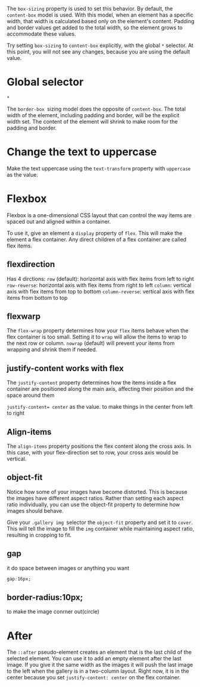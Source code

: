 The `box-sizing` property is used to set this behavior. By default, the `content-box` model is used. With this model, when an element has a specific width, that width is calculated based only on the element's content. Padding and border values get added to the total width, so the element grows to accommodate these values.

Try setting `box-sizing` to `content-box` explicitly, with the global `*` selector. At this point, you will not see any changes, because you are using the default value.

# Global  selector
`*`


The `border-box `sizing model does the opposite of `content-box`. The total width of the element, including padding and border, will be the explicit width set. The content of the element will shrink to make room for the padding and border.

# Change the text to uppercase
Make the text uppercase using the `text-transform` property with `uppercase` as the value.


# Flexbox
Flexbox is a one-dimensional CSS layout that can control the way items are spaced out and aligned within a container.

To use it, give an element a `display` property of `flex`. This will make the element a flex container. Any direct children of a flex container are called flex items.
## flexdirection
Has 4 dirctions:
`row` (default): horizontal axis with flex items from left to right
`row-reverse`: horizontal axis with flex items from right to left
`column`: vertical axis with flex items from top to bottom
`column-reverse`: vertical axis with flex items from bottom to top

## flexwarp
The `flex-wrap` property determines how your `flex` items behave when the flex container is too small. Setting it to `wrap` will allow the items to wrap to the next row or column. `nowrap` (default) will prevent your items from wrapping and shrink them if needed.


## justify-content works with flex
The `justify-content` property determines how the items inside a flex container are positioned along the main axis, affecting their position and the space around them

`justify-content= center` as the value.
to make things in the center from left to right

## Align-items
The `align-items` property positions the flex content along the cross axis. In this case, with your flex-direction set to row, your cross axis would be vertical.

## object-fit
Notice how some of your images have become distorted. This is because the images have different aspect ratios. Rather than setting each aspect ratio individually, you can use the object-fit property to determine how images should behave.

Give your `.gallery img `selector the `object-fit` property and set it to `cover`. This will tell the image to fill the `img` container while maintaining aspect ratio, resulting in cropping to fit.


## gap
it do space between images or anything you want
```css
gap:16px;
```

## border-radius:10px;
to make the image conrner out(circle)

# After
The `::after` pseudo-element creates an element that is the last child of the selected element. You can use it to add an empty element after the last image. If you give it the same width as the images it will push the last image to the left when the gallery is in a two-column layout. Right now, it is in the center because you set `justify-content: center` on the flex container.